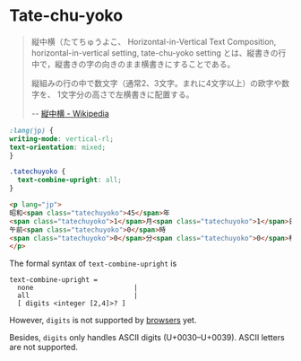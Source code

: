 # Tate-chu-yoko

> 縦中横（たてちゅうよこ、
> Horizontal-in-Vertical Text Composition, horizontal-in-vertical setting, tate-chu-yoko setting
> とは、縦書きの行中で，縦書きの字の向きのまま横書きにすることである。
>
>
> 縦組みの行の中で数文字（通常2、3文字。まれに4文字以上）の欧字や数字を、
> 1文字分の高さで左横書きに配置する。
>
> -- [縦中横 - Wikipedia](https://ja.wikipedia.org/wiki/縦中横)

```css
:lang(jp) {
writing-mode: vertical-rl;
text-orientation: mixed;
}

.tatechuyoko {
  text-combine-upright: all;
}
```

```html
<p lang="jp">
昭和<span class="tatechuyoko">45</span>年
<span class="tatechuyoko">1</span>月<span class="tatechuyoko">1</span>日
午前<span class="tatechuyoko">0</span>時
<span class="tatechuyoko">0</span>分<span class="tatechuyoko">0</span>秒
</p>
```

The formal syntax of `text-combine-upright` is 

```
text-combine-upright = 
  none                         |
  all                          |
  [ digits <integer [2,4]>? ]
```

However, `digits` is not supported by [browsers] yet.

[browsers]: https://caniuse.com/mdn-css_properties_text-combine-upright_digits "browser support table"

Besides, `digits` only handles ASCII digits (U+0030–U+0039).
ASCII letters are not supported.

